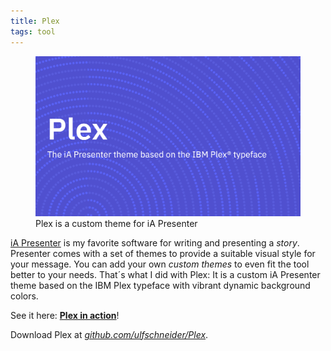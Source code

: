 ```yaml
---
title: Plex
tags: tool
---
```

<figure>
<img src="/img/plex/plex.png">
<figcaption>Plex is a custom theme for iA Presenter</figcaption>
</figure>

[iA Presenter](https://ia.net/presenter) is my favorite software for writing and presenting a *story*. Presenter comes with a set of themes to provide a suitable visual style for your message. You can add your own *custom themes* to even fit the tool better to your needs. That´s what I did with Plex: It is a custom iA Presenter theme based on the IBM Plex typeface with vibrant dynamic background colors.

See it here: [**Plex in action**](/assets/plex/)!

Download Plex at [<cite>github.com/ulfschneider/Plex</cite>](https://github.com/ulfschneider/Plex).

